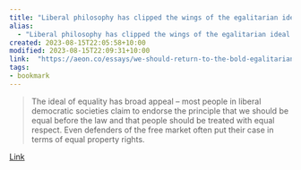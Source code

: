```yaml
---
title: "Liberal philosophy has clipped the wings of the egalitarian ideal. We should return to the bolder ideals of Iris Murdoch"
alias:
  - "Liberal philosophy has clipped the wings of the egalitarian ideal. We should return to the bolder ideals of Iris Murdoch"
created: 2023-08-15T22:05:58+10:00
modified: 2023-08-15T22:09:31+10:00
link:  "https://aeon.co/essays/we-should-return-to-the-bold-egalitarianism-of-iris-murdoch"
tags:
- bookmark
---
```


> The ideal of equality has broad appeal – most people in liberal democratic societies claim to endorse the principle that we should be equal before the law and that people should be treated with equal respect. Even defenders of the free market often put their case in terms of equal property rights.

[Link](https://aeon.co/essays/we-should-return-to-the-bold-egalitarianism-of-iris-murdoch)

